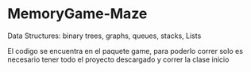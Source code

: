 # MemoryGame-Maze
Data Structures: binary trees, graphs, queues, stacks, Lists

El codigo se encuentra en el paquete game, para poderlo correr solo es necesario tener todo el proyecto descargado y correr la clase inicio
